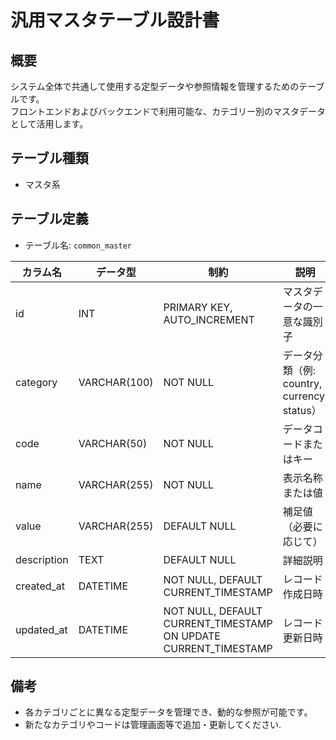 # 汎用マスタテーブル設計書

## 概要
システム全体で共通して使用する定型データや参照情報を管理するためのテーブルです。  
フロントエンドおよびバックエンドで利用可能な、カテゴリー別のマスタデータとして活用します。

## テーブル種類
- マスタ系

## テーブル定義
- テーブル名: `common_master`

| カラム名    | データ型      | 制約                                     | 説明                                    |
|-------------|---------------|------------------------------------------|-----------------------------------------|
| id          | INT           | PRIMARY KEY, AUTO_INCREMENT              | マスタデータの一意な識別子                    |
| category    | VARCHAR(100)  | NOT NULL                                 | データ分類（例: country, currency, status） |
| code        | VARCHAR(50)   | NOT NULL                                 | データコードまたはキー                      |
| name        | VARCHAR(255)  | NOT NULL                                 | 表示名称または値                           |
| value       | VARCHAR(255)  | DEFAULT NULL                             | 補足値（必要に応じて）                       |
| description | TEXT          | DEFAULT NULL                             | 詳細説明                                  |
| created_at  | DATETIME      | NOT NULL, DEFAULT CURRENT_TIMESTAMP      | レコード作成日時                         |
| updated_at  | DATETIME      | NOT NULL, DEFAULT CURRENT_TIMESTAMP ON UPDATE CURRENT_TIMESTAMP | レコード更新日時         |

## 備考
- 各カテゴリごとに異なる定型データを管理でき、動的な参照が可能です。
- 新たなカテゴリやコードは管理画面等で追加・更新してください.
